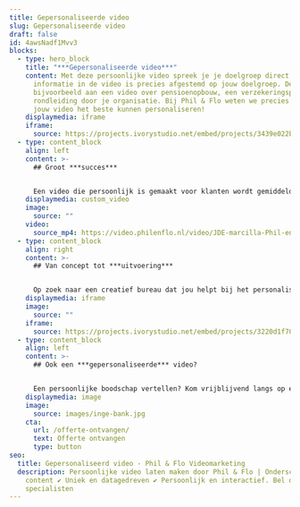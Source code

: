 ```yaml
---
title: Gepersonaliseerde video
slug: Gepersonaliseerde video
draft: false
id: 4awsNadf1Mvv3
blocks:
  - type: hero_block
    title: "***Gepersonaliseerde video***"
    content: Met deze persoonlijke video spreek je je doelgroep direct aan. Alle
      informatie in de video is precies afgestemd op jouw doelgroep. Denk
      bijvoorbeeld aan een video over pensioenopbouw, een verzekeringspolis of
      rondleiding door je organisatie. Bij Phil & Flo weten we precies hoe we
      jouw video het beste kunnen personaliseren!
    displaymedia: iframe
    iframe:
      source: https://projects.ivorystudio.net/embed/projects/3439e022b9b8aaad7250b257
  - type: content_block
    align: left
    content: >-
      ## Groot ***succes***


      Een video die persoonlijk is gemaakt voor klanten wordt gemiddeld 85% vaker geopend dan video’s die dat niet zijn. Je klant voelt zich persoonlijk aangesproken en de betrokkenheid bij je bedrijf wordt op die manier verhoogd. Het zal je dan ook niet verbazen dat klanten na het zien van een gepersonaliseerde video eerder tot actie over zullen gaan!
    displaymedia: custom_video
    image:
      source: ""
    video:
      source_mp4: https://video.philenflo.nl/video/JDE-marcilla-Phil-en-Flo-website-source.mp4
  - type: content_block
    align: right
    content: >-
      ## Van concept tot ***uitvoering***


      Op zoek naar een creatief bureau dat jou helpt bij het personaliseren van jouw video? Phil & Flo regelt het voor je. We helpen je een video te creëren van concept tot uitvoering. Dankzij onze jarenlange ervaring en de nieuwste technieken zijn we in staat om video’s realtime aan te passen, zodat je je film ook op lange termijn kan inzetten!
    displaymedia: iframe
    image:
      source: ""
    iframe:
      source: https://projects.ivorystudio.net/embed/projects/3220d1f70cb359a9fe46b9b5
  - type: content_block
    align: left
    content: >-
      ## Ook een ***gepersonaliseerde*** video?


      Een persoonlijke boodschap vertellen? Kom vrijblijvend langs op één van onze kantoren in Eindhoven, Amsterdam of Groningen en ontdek wat wij voor jou kunnen betekenen! Of bel onze adviseurs vrijblijvend over de mogelijkheden, 085 - 2738331
    displaymedia: image
    image:
      source: images/inge-bank.jpg
    cta:
      url: /offerte-ontvangen/
      text: Offerte ontvangen
      type: button
seo:
  title: Gepersonaliseerd video - Phil & Flo Videomarketing
  description: Persoonlijke video laten maken door Phil & Flo | Onderscheidende
    content ✔ Uniek en datagedreven ✔ Persoonlijk en interactief. Bel onze
    specialisten
---
```

